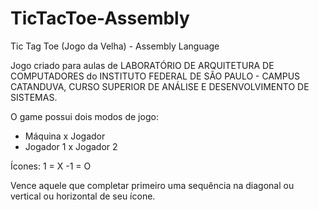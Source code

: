 # TicTacToe-Assembly
Tic Tag Toe (Jogo da Velha) - Assembly Language

Jogo criado para aulas de LABORATÓRIO DE ARQUITETURA DE COMPUTADORES do INSTITUTO FEDERAL DE SÃO PAULO - CAMPUS CATANDUVA, CURSO SUPERIOR 
DE ANÁLISE E DESENVOLVIMENTO DE SISTEMAS.

O game possui dois modos de jogo:
- Máquina x Jogador
- Jogador 1 x Jogador 2

Ícones:
1 = X
-1 = O

Vence aquele que completar primeiro uma sequência na diagonal ou vertical ou horizontal de seu ícone.
